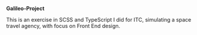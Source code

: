 **Galileo-Project**

This is an exercise in SCSS and TypeScript I did for ITC, simulating a space travel agency, with focus on Front End design.
